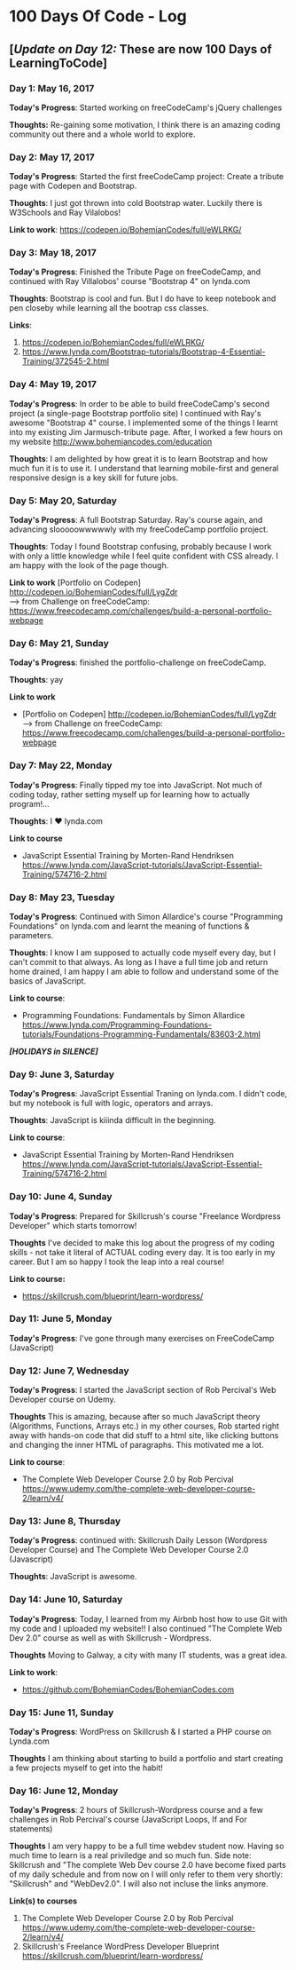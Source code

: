 # 100 Days Of Code - Log

## [***Update on Day 12:*** These are now 100 Days of LearningToCode]

### Day 1: May 16, 2017 

**Today's Progress**: Started working on freeCodeCamp's jQuery challenges

**Thoughts:** Re-gaining some motivation, I think there is an amazing coding community out there and a whole world to explore.

<!-- **Link to work:** [Calculator App](http://www.example.com)-->

### Day 2: May 17, 2017 

**Today's Progress**: Started the first freeCodeCamp project: Create a tribute page with Codepen and Bootstrap. 

**Thoughts**: I just got thrown into cold Bootstrap water. Luckily there is W3Schools and Ray Vilalobos!

**Link to work**: https://codepen.io/BohemianCodes/full/eWLRKG/


### Day 3: May 18, 2017

**Today's Progress**: Finished the Tribute Page on freeCodeCamp, and continued with Ray Villalobos' course "Bootstrap 4" on lynda.com

**Thoughts**: Bootstrap is cool and fun. But I do have to keep notebook and pen closeby while learning all the bootrap css classes.

**Links**:
1. https://codepen.io/BohemianCodes/full/eWLRKG/
2. https://www.lynda.com/Bootstrap-tutorials/Bootstrap-4-Essential-Training/372545-2.html

### Day 4: May 19, 2017

**Today's Progress**: In order to be able to build freeCodeCamp's second project (a single-page Bootstrap portfolio site) I continued with Ray's awesome "Bootstrap 4" course. I implemented some of the things I learnt into my existing Jim Jarmusch-tribute page. After, I worked a few hours on my website http://www.bohemiancodes.com/education

**Thoughts**: I am delighted by how great it is to learn Bootstrap and how much fun it is to use it. I understand that learning mobile-first and general responsive design is a key skill for future jobs.

### Day 5: May 20, Saturday

**Today's Progress**: A full Bootstrap Saturday. Ray's course again, and advancing slooooowwwwwly with my freeCodeCamp portfolio project. 

**Thoughts**: Today I found Bootstrap confusing, probably because I work with only a little knowledge while I feel quite confident with CSS already. I am happy with the look of the page though.

**Link to work**
[Portfolio on Codepen] http://codepen.io/BohemianCodes/full/LygZdr <br>
--> from Challenge on freeCodeCamp: https://www.freecodecamp.com/challenges/build-a-personal-portfolio-webpage

### Day 6: May 21, Sunday

**Today's Progress**: finished the portfolio-challenge on freeCodeCamp.

**Thoughts**: yay

**Link to work**
- [Portfolio on Codepen] http://codepen.io/BohemianCodes/full/LygZdr <br>
--> from Challenge on freeCodeCamp: https://www.freecodecamp.com/challenges/build-a-personal-portfolio-webpage

### Day 7: May 22, Monday

**Today's Progress**: Finally tipped my toe into JavaScript. Not much of coding today, rather setting myself up for learning how to actually program!...

**Thoughts**: I &hearts; lynda.com

**Link to course**
- JavaScript Essential Training by Morten-Rand Hendriksen https://www.lynda.com/JavaScript-tutorials/JavaScript-Essential-Training/574716-2.html


### Day 8: May 23, Tuesday

**Today's Progress**: Continued with Simon Allardice's course "Programming Foundations" on lynda.com and learnt the meaning of functions & parameters.  

**Thoughts**: I know I am supposed to actually code myself every day, but I can't commit to that always. As long as I have a full time job and return home drained, I am happy I am able to follow and understand some of the basics of JavaScript. 

**Link to course**:
- Programming Foundations: Fundamentals by Simon Allardice https://www.lynda.com/Programming-Foundations-tutorials/Foundations-Programming-Fundamentals/83603-2.html


***[HOLIDAYS in SILENCE]***


### Day 9: June 3, Saturday

**Today's Progress**: JavaScript Essential Traning on lynda.com. I didn't code, but my notebook is full with logic, operators and arrays.

**Thoughts**: JavaScript is kiiinda difficult in the beginning.

**Link to course**:
- JavaScript Essential Training by Morten-Rand Hendriksen https://www.lynda.com/JavaScript-tutorials/JavaScript-Essential-Training/574716-2.html

### Day 10: June 4, Sunday

**Today's Progress**: Prepared for Skillcrush's course "Freelance Wordpress Developer" which starts tomorrow!

**Thoughts** I've decided to make this log about the progress of my coding skills - not take it literal of ACTUAL coding every day. It is too early in my career. But I am so happy I took the leap into a real course!

**Link to course:**
- https://skillcrush.com/blueprint/learn-wordpress/


### Day 11: June 5, Monday

**Today's Progress**: I've gone through many exercises on FreeCodeCamp (JavaScript)


### Day 12: June 7, Wednesday

**Today's Progress**: I started the JavaScript section of Rob Percival's Web Developer course on Udemy. 

**Thoughts** This is amazing, because after so much JavaScript theory (Algorithms, Functions, Arrays etc.) in my other courses, Rob started right away with hands-on code that did stuff to a html site, like clicking buttons and changing the inner HTML of paragraphs. This motivated me a lot.

**Link to course**:
- The Complete Web Developer Course 2.0 by Rob Percival https://www.udemy.com/the-complete-web-developer-course-2/learn/v4/


### Day 13: June 8, Thursday

**Today's Progress**: continued with: Skillcrush Daily Lesson (Wordpress Developer Course) and The Complete Web Developer Course 2.0 (Javascript)

**Thoughts**: JavaScript is awesome.


### Day 14: June 10, Saturday

**Today's Progress**: Today, I learned from my Airbnb host how to use Git with my code and I uploaded my website!! I also continued "The Complete Web Dev 2.0" course as well as with Skillcrush - Wordpress.

**Thoughts** Moving to Galway, a city with many IT students, was a great idea.

**Link to work**:
- https://github.com/BohemianCodes/BohemianCodes.com


### Day 15: June 11, Sunday

**Today's Progress**: WordPress on Skillcrush & I started a PHP course on Lynda.com

**Thoughts** I am thinking about starting to build a portfolio and start creating a few projects myself to get into the habit!


### Day 16: June 12, Monday

**Today's Progress**: 2 hours of Skillcrush-Wordpress course and a few challenges in Rob Percival's course (JavaScript Loops, If and For statements)

**Thoughts** I am very happy to be a full time webdev student now. Having so much time to learn is a real priviledge and so much fun.
Side note: Skillcrush and "The complete Web Dev course 2.0 have become fixed parts of my daily schedule and from now on I will only refer to them very shortly: "Skillcrush" and "WebDev2.0". I will also not incluse the links anymore.

**Link(s) to courses**
1. The Complete Web Developer Course 2.0 by Rob Percival https://www.udemy.com/the-complete-web-developer-course-2/learn/v4/
2. Skillcrush's Freelance WordPress Developer Blueprint https://skillcrush.com/blueprint/learn-wordpress/



<!--### Day 1: June 27, Monday

<!--**Today's Progress**: I've gone through many exercises on FreeCodeCamp.

<!--**Thoughts** I've recently started coding, and it's a great feeling when I finally solve an algorithm challenge after a lot of attempts and hours spent.

<!--**Link(s) to work**
1. [Find the Longest Word in a String](https://www.freecodecamp.com/challenges/find-the-longest-word-in-a-string)
2. [Title Case a Sentence](https://www.freecodecamp.com/challenges/title-case-a-sentence)


<!--### Day 1: June 27, Monday

<!--**Today's Progress**: I've gone through many exercises on FreeCodeCamp.

<!--**Thoughts** I've recently started coding, and it's a great feeling when I finally solve an algorithm challenge after a lot of attempts and hours spent.

<!--**Link(s) to work**
1. [Find the Longest Word in a String](https://www.freecodecamp.com/challenges/find-the-longest-word-in-a-string)
2. [Title Case a Sentence](https://www.freecodecamp.com/challenges/title-case-a-sentence)

